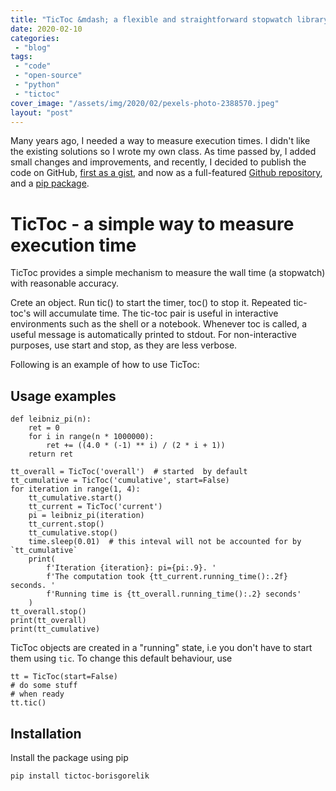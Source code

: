```yaml
---
title: "TicToc &mdash; a flexible and straightforward stopwatch library for Python."
date: 2020-02-10
categories: 
 - "blog"
tags: 
 - "code"
 - "open-source"
 - "python"
 - "tictoc"
cover_image: "/assets/img/2020/02/pexels-photo-2388570.jpeg"
layout: "post"
---
```


Many years ago, I needed a way to measure execution times. I didn't like the existing solutions so I wrote my own class. As time passed by, I added small changes and improvements, and recently, I decided to publish the code on GitHub, [first as a gist](https://gorelik.net/2018/02/09/measuring-the-wall-time-in-python-programs/), and now as a full-featured [Github repository](https://github.com/bgbg/tictoc), and a [pip package](https://pypi.org/project/tictoc-borisgorelik/).

# TicToc - a simple way to measure execution time

TicToc provides a simple mechanism to measure the wall time (a stopwatch) with reasonable accuracy.

Crete an object. Run tic() to start the timer, toc() to stop it. Repeated tic-toc's will accumulate time. The tic-toc pair is useful in interactive environments such as the shell or a notebook. Whenever toc is called, a useful message is automatically printed to stdout. For non-interactive purposes, use start and stop, as they are less verbose.

Following is an example of how to use TicToc:

## Usage examples

    def leibniz_pi(n):
        ret = 0
        for i in range(n * 1000000):
            ret += ((4.0 * (-1) ** i) / (2 * i + 1))
        return ret
    
    tt_overall = TicToc('overall')  # started  by default
    tt_cumulative = TicToc('cumulative', start=False)
    for iteration in range(1, 4):
        tt_cumulative.start()
        tt_current = TicToc('current')
        pi = leibniz_pi(iteration)
        tt_current.stop()
        tt_cumulative.stop()
        time.sleep(0.01)  # this inteval will not be accounted for by `tt_cumulative`
        print(
            f'Iteration {iteration}: pi={pi:.9}. '
            f'The computation took {tt_current.running_time():.2f} seconds. '
            f'Running time is {tt_overall.running_time():.2} seconds'
        )
    tt_overall.stop()
    print(tt_overall)
    print(tt_cumulative)


TicToc objects are created in a "running" state, i.e you don't have to start them using `tic`. To change this default behaviour, use

    tt = TicToc(start=False)
    # do some stuff
    # when ready
    tt.tic()


## Installation

Install the package using pip

`pip install tictoc-borisgorelik`
